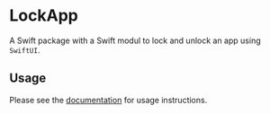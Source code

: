 # LockApp

A Swift package with a Swift modul to lock and unlock an app using `SwiftUI`.

## Usage

Please see the [documentation](https://wolfdieterdallinger.github.io/LockApp/documentation/lockapp/) for usage instructions.
